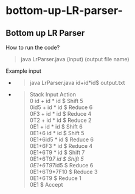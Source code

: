 # bottom-up-LR-parser-
<h2>Bottom up LR Parser</h2> 

How to run the code?
<br>
>java LrParser.java (input) (output file name)

Example input 
* >java LrParser.java id+id*id$ output.txt
* >Stack     Input Action<Br>
  0 id + id * id $ Shift 5<br>
  0id5 + id * id $ Reduce 6<br>
  0F3 + id * id $ Reduce 4<br>
  0T2 + id * id $ Reduce 2<br>
  0E1 + id * id $ Shift 6<br>
  0E1+6 id * id $ Shift 5<br>
  0E1+6id5 * id $ Reduce 6<br>
  0E1+6F3 * id $ Reduce 4<br>
  0E1+6T9 * id $ Shift 7<br>
  0E1+6T9*7 id $ Shift 5<br>
  0E1+6T9*7id5 $ Reduce 6<br>
  0E1+6T9*7F10 $ Reduce 3<br>
  0E1+6T9 $ Reduce 1<br>
  0E1 $ Accept<br>
